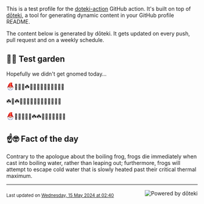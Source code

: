 This is a test profile for the [doteki-action](https://github.com/welpo/doteki-action) GitHub action. It's built on top of [dōteki](https://doteki.org), a tool for generating dynamic content in your GitHub profile README.

The content below is generated by dōteki. It gets updated on every push, pull request and on a weekly schedule.

## 👨‍🌾 Test garden

Hopefully we didn't get gnomed today…

<!-- garden start -->
<sub><img src="https://raw.githubusercontent.com/welpo/doteki-action/main/assets/gnomed.png" width="21" alt="Consider yourself gnomed"></sub>🌼🌸🌻☘️🌸🥀🍄🦋🌹🐸🌳🌿🌲🌿
<!-- garden end --><!-- garden start -->
☘️🌳☘️🌳🍀🐸🐇🐸🍀🌲🌳🌿🌷🐛🌼
<!-- garden end --><!-- garden start -->
<sub><img src="https://raw.githubusercontent.com/welpo/doteki-action/main/assets/gnomed.png" width="21" alt="Consider yourself gnomed"></sub>🐇🐛🐛🌹🌸☘️☘️🦋🐇🍄🐛🌻🐇🐛
<!-- garden end -->

## ☝️🤓 Fact of the day

<!-- did_you_know start -->
Contrary to the apologue about the boiling frog, frogs die immediately when cast into boiling water, rather than leaping out; furthermore, frogs will attempt to escape cold water that is slowly heated past their critical thermal maximum.
<!-- did_you_know end -->

---

<a href="https://doteki.org"><img src="https://img.shields.io/badge/powered_by-d%C5%8Dteki-0?style=flat-square&labelColor=202b2d&color=5E936C" align="right" alt="Powered by dōteki"></a> <div style="text-align: left;"><sub>
<!-- last_updated start -->Last updated on <a href="https://github.com/welpo/doteki-action/actions/workflows/ci.yaml">Wednesday, 15 May 2024 at 02:40<!-- last_updated end --></sub></div>
